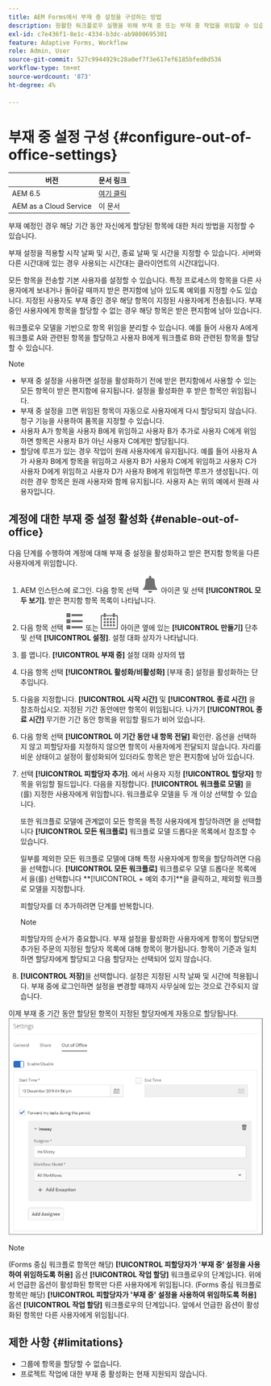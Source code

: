 ```yaml
---
title: AEM Forms에서 부재 중 설정을 구성하는 방법
description: 원활한 워크플로우 실행을 위해 부재 중 또는 부재 중 작업을 위임할 수 있습니다.
exl-id: c7e436f1-8e1c-4334-b3dc-ab9800695301
feature: Adaptive Forms, Workflow
role: Admin, User
source-git-commit: 527c9944929c28a0ef7f3e617ef6185bfed0d536
workflow-type: tm+mt
source-wordcount: '873'
ht-degree: 4%

---
```



# 부재 중 설정 구성 {#configure-out-of-office-settings}

| 버전 | 문서 링크 |
| -------- | ---------------------------- |
| AEM 6.5 | [여기 클릭](https://experienceleague.adobe.com/docs/experience-manager-65/forms/workflows/configure-out-of-office-settings.html) |
| AEM as a Cloud Service | 이 문서 |

부재 예정인 경우 해당 기간 동안 자신에게 할당된 항목에 대한 처리 방법을 지정할 수 있습니다.

부재 설정을 적용할 시작 날짜 및 시간, 종료 날짜 및 시간을 지정할 수 있습니다. 서버와 다른 시간대에 있는 경우 사용되는 시간대는 클라이언트의 시간대입니다.

모든 항목을 전송할 기본 사용자를 설정할 수 있습니다. 특정 프로세스의 항목을 다른 사용자에게 보내거나 돌아갈 때까지 받은 편지함에 남아 있도록 예외를 지정할 수도 있습니다. 지정된 사용자도 부재 중인 경우 해당 항목이 지정된 사용자에게 전송됩니다. 부재 중인 사용자에게 항목을 할당할 수 없는 경우 해당 항목은 받은 편지함에 남아 있습니다.

워크플로우 모델을 기반으로 항목 위임을 분리할 수 있습니다. 예를 들어 사용자 A에게 워크플로 A와 관련된 항목을 할당하고 사용자 B에게 워크플로 B와 관련된 항목을 할당할 수 있습니다.


>[!NOTE]
>
>* 부재 중 설정을 사용하면 설정을 활성화하기 전에 받은 편지함에서 사용할 수 있는 모든 항목이 받은 편지함에 유지됩니다. 설정을 활성화한 후 받은 항목만 위임됩니다.
>* 부재 중 설정을 끄면 위임된 항목이 자동으로 사용자에게 다시 할당되지 않습니다. 청구 기능을 사용하여 품목을 지정할 수 있습니다.
>* 사용자 A가 항목을 사용자 B에게 위임하고 사용자 B가 추가로 사용자 C에게 위임하면 항목은 사용자 B가 아닌 사용자 C에게만 할당됩니다.
>* 할당에 루프가 있는 경우 작업이 원래 사용자에게 유지됩니다. 예를 들어 사용자 A가 사용자 B에게 항목을 위임하고 사용자 B가 사용자 C에게 위임하고 사용자 C가 사용자 D에게 위임하고 사용자 D가 사용자 B에게 위임하면 루프가 생성됩니다. 이러한 경우 항목은 원래 사용자와 함께 유지됩니다. 사용자 A는 위의 예에서 원래 사용자입니다.

## 계정에 대한 부재 중 설정 활성화 {#enable-out-of-office}

다음 단계를 수행하여 계정에 대해 부재 중 설정을 활성화하고 받은 편지함 항목을 다른 사용자에게 위임합니다.

1. AEM 인스턴스에 로그인. 다음 항목 선택 ![받은 편지함](assets/bell.svg) 아이콘 및 선택 **[!UICONTROL 모두 보기]**. 받은 편지함 항목 목록이 나타납니다.
1. 다음 항목 선택 ![보기 선택기](assets/viewlist.svg) 또는 ![보기 선택기](assets/calendar.svg) 아이콘 옆에 있는 **[!UICONTROL 만들기]** 단추 및 선택 **[!UICONTROL 설정]**. 설정 대화 상자가 나타납니다.
1. 를 엽니다. **[!UICONTROL 부재 중]** 설정 대화 상자의 탭
1. 다음 항목 선택 **[!UICONTROL 활성화/비활성화]** [부재 중] 설정을 활성화하는 단추입니다.
1. 다음을 지정합니다. **[!UICONTROL 시작 시간]**  및 **[!UICONTROL 종료 시간]** 을 참조하십시오. 지정된 기간 동안에만 항목이 위임됩니다. 나가기 **[!UICONTROL 종료 시간]** 무기한 기간 동안 항목을 위임할 필드가 비어 있습니다.
1. 다음 항목 선택 **[!UICONTROL 이 기간 동안 내 항목 전달]** 확인란. 옵션을 선택하지 않고 피할당자를 지정하지 않으면 항목이 사용자에게 전달되지 않습니다. 자리를 비운 상태이고 설정이 활성화되어 있더라도 항목은 받은 편지함에 남아 있습니다.
1. 선택 **[!UICONTROL 피할당자 추가]**. 에서 사용자 지정 **[!UICONTROL 할당자]** 항목을 위임할 필드입니다. 다음을 지정합니다. **[!UICONTROL 워크플로 모델]** 을(를) 지정한 사용자에게 위임합니다. 워크플로우 모델을 두 개 이상 선택할 수 있습니다.

   또한 워크플로 모델에 관계없이 모든 항목을 특정 사용자에게 할당하려면 을 선택합니다 **[!UICONTROL 모든 워크플로]** 워크플로 모델 드롭다운 목록에서 참조할 수 있습니다. <br>

   일부를 제외한 모든 워크플로 모델에 대해 특정 사용자에게 항목을 할당하려면 다음을 선택합니다. **[!UICONTROL 모든 워크플로]** 워크플로우 모델 드롭다운 목록에서 을(를) 선택합니다 **[!UICONTROL + 예외 추가]**을 클릭하고, 제외할 워크플로 모델을 지정합니다.
   <br>

   피할당자를 더 추가하려면 단계를 반복합니다. <br>

   >[!NOTE]
   >
   >피할당자의 순서가 중요합니다. 부재 설정을 활성화한 사용자에게 항목이 할당되면 추가된 주문의 지정된 할당자 목록에 대해 항목이 평가됩니다. 항목이 기준과 일치하면 할당자에게 할당되고 다음 할당자는 선택되어 있지 않습니다.


1. **[!UICONTROL 저장]**&#x200B;을 선택합니다. 설정은 지정된 시작 날짜 및 시간에 적용됩니다. 부재 중에 로그인하면 설정을 변경할 때까지 사무실에 있는 것으로 간주되지 않습니다.

이제 부재 중 기간 동안 할당된 항목이 지정된 할당자에게 자동으로 할당됩니다.
![부재 중](assets/out-of-office.png)

>[!NOTE]
>
>(Forms 중심 워크플로 항목만 해당) **[!UICONTROL 피할당자가 &#39;부재 중&#39; 설정을 사용하여 위임하도록 허용]** 옵션 **[!UICONTROL 작업 할당]** 워크플로우의 단계입니다. 위에서 언급한 옵션이 활성화된 항목만 다른 사용자에게 위임됩니다.
>(Forms 중심 워크플로 항목만 해당) **[!UICONTROL 피할당자가 &#39;부재 중&#39; 설정을 사용하여 위임하도록 허용]** 옵션 **[!UICONTROL 작업 할당]** 워크플로우의 단계입니다. 앞에서 언급한 옵션이 활성화된 항목만 다른 사용자에게 위임됩니다.

## 제한 사항 {#limitations}

* 그룹에 항목을 할당할 수 없습니다.
* 프로젝트 작업에 대한 부재 중 활성화는 현재 지원되지 않습니다.
